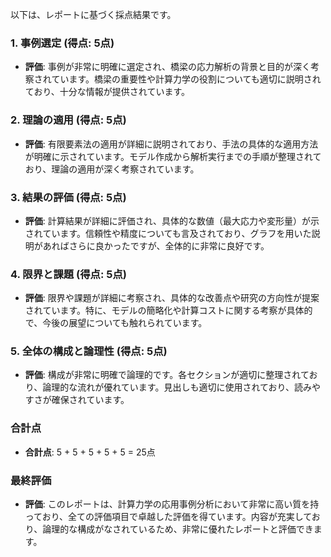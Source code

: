 以下は、レポートに基づく採点結果です。

### 1. 事例選定 (得点: 5点)
- **評価**: 事例が非常に明確に選定され、橋梁の応力解析の背景と目的が深く考察されています。橋梁の重要性や計算力学の役割についても適切に説明されており、十分な情報が提供されています。

### 2. 理論の適用 (得点: 5点)
- **評価**: 有限要素法の適用が詳細に説明されており、手法の具体的な適用方法が明確に示されています。モデル作成から解析実行までの手順が整理されており、理論の適用が深く考察されています。

### 3. 結果の評価 (得点: 5点)
- **評価**: 計算結果が詳細に評価され、具体的な数値（最大応力や変形量）が示されています。信頼性や精度についても言及されており、グラフを用いた説明があればさらに良かったですが、全体的に非常に良好です。

### 4. 限界と課題 (得点: 5点)
- **評価**: 限界や課題が詳細に考察され、具体的な改善点や研究の方向性が提案されています。特に、モデルの簡略化や計算コストに関する考察が具体的で、今後の展望についても触れられています。

### 5. 全体の構成と論理性 (得点: 5点)
- **評価**: 構成が非常に明確で論理的です。各セクションが適切に整理されており、論理的な流れが優れています。見出しも適切に使用されており、読みやすさが確保されています。

### 合計点
- **合計点**: 5 + 5 + 5 + 5 + 5 = 25点

### 最終評価
- **評価**: このレポートは、計算力学の応用事例分析において非常に高い質を持っており、全ての評価項目で卓越した評価を得ています。内容が充実しており、論理的な構成がなされているため、非常に優れたレポートと評価できます。
